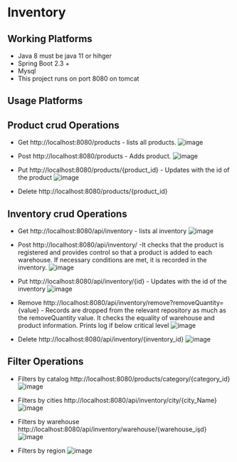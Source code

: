 # Inventory

Working Platforms
-----------------
- Java 8 must be java 11 or hihger
- Spring Boot 2.3 +
- Mysql
- This project runs on port 8080 on tomcat


Usage Platforms
-----------------
  Product crud Operations
  -----------------------
  - Get http://localhost:8080/products - lists all products.
    ![image](https://user-images.githubusercontent.com/6370588/230985158-005a8830-fcf8-4f2c-ae5c-3600c3b79651.png)
  
  - Post http://localhost:8080/products - Adds product.
   ![image](https://user-images.githubusercontent.com/6370588/230985780-8dc3da37-58ea-4239-8755-94d3393ef2c0.png)
  
  - Put http://localhost:8080/products/{product_id} - Updates with the id of the product
    ![image](https://user-images.githubusercontent.com/6370588/230986264-83a94967-fe54-4e1c-980a-ff1acee6bb8c.png)

  - Delete http://localhost:8080/products/{product_id}
  
  Inventory crud Operations
  -------------------------
  - Get http://localhost:8080/api/inventory - lists al inventory
    ![image](https://user-images.githubusercontent.com/6370588/230986999-fe61f3fc-f987-467a-a1f9-4722447b9375.png)
  
  - Post http://localhost:8080/api/inventory/ -It checks that the product is registered and provides control so that a product is added to each warehouse. If necessary conditions are met, it is recorded in the inventory.
    ![image](https://user-images.githubusercontent.com/6370588/230987202-058c1da6-d99e-48cb-bf48-d239e5ac5a65.png)
    
  - Put http://localhost:8080/api/inventory/{id} - Updates with the id of the inventory
    ![image](https://user-images.githubusercontent.com/6370588/230988066-d68be0bb-872c-4867-8d4d-1ffd5037011f.png)

  - Remove http://localhost:8080/api/inventory/remove?removeQuantity={value} - Records are dropped from the relevant repository as much as the removeQuantity value. It checks the equality of warehouse and product information. Prints log if below critical level
    ![image](https://user-images.githubusercontent.com/6370588/230988930-d562cdcc-59dc-469a-82fc-f7d98fb567d7.png)
  
  - Delete http://localhost:8080/api/inventory/{inventory_id}
    ![image](https://user-images.githubusercontent.com/6370588/230989224-932484d2-5607-4aa6-a301-6b9616503e9d.png)

  Filter Operations
  -----------------
   - Filters by catalog http://localhost:8080/products/category/{category_id}
    ![image](https://user-images.githubusercontent.com/6370588/230989775-3ec39238-f27c-4a9e-aae8-1be99b783d56.png)
  
  - Filters by cities http://localhost:8080/api/inventory/city/{city_Name}
    ![image](https://user-images.githubusercontent.com/6370588/230990084-3210bb96-606a-49e7-9ec1-10c00c45a0a7.png)

  - Filters by warehouse http://localhost:8080/api/inventory/warehouse/{warehouse_işd}
    ![image](https://user-images.githubusercontent.com/6370588/230990498-7a83b11f-2dfa-4ece-a65a-c7ed3c0f7dde.png)
    
  - Filters by region
    ![image](https://user-images.githubusercontent.com/6370588/230990731-3a67b91a-bb60-4bfc-8118-ec6d71ec33c5.png)


